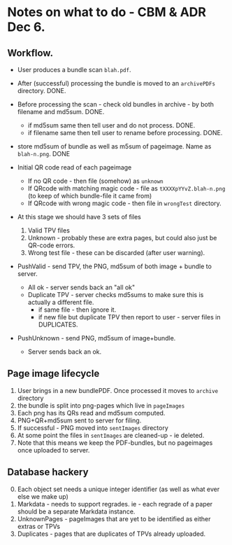 # Notes on what to do - CBM & ADR Dec 6.

## Workflow.

* User produces a bundle scan `blah.pdf`.
* After (successful) processing the bundle is moved to an `archivePDFs` directory. DONE.
* Before processing the scan - check old bundles in archive - by both filename and md5sum. DONE.
  * if md5sum same then tell user and do not process. DONE.
  * if filename same then tell user to rename before processing. DONE.
* store md5sum of bundle as well as m5sum of pageimage. Name as `blah-n.png`. DONE

* Initial QR code read of each pageimage
  * If no QR code - then file (somehow) as `unknown`
  * If QRcode with matching magic code - file as `tXXXXpYYvZ.blah-n.png` (to keep of which bundle-file it came from)
  * If QRcode with wrong magic code - then file in `wrongTest` directory.

* At this stage we should have 3 sets of files
  1. Valid TPV files
  2. Unknown - probably these are extra pages, but could also just be QR-code errors.
  3. Wrong test file - these can be discarded (after user warning).

* PushValid - send TPV, the PNG, md5sum of both image + bundle to server.
  * All ok - server sends back an "all ok"
  * Duplicate TPV - server checks md5sums to make sure this is actually a different file.
    * if same file - then ignore it.
    * if new file but duplicate TPV then report to user - server files in DUPLICATES.

* PushUnknown - send PNG, md5sum of image+bundle.
    * Server sends back an ok.

## Page image lifecycle
1. User brings in a new bundlePDF. Once processed it moves to `archive` directory
2. the bundle is split into png-pages which live in `pageImages`
3. Each png has its QRs read and md5sum computed.
4. PNG+QR+md5sum sent to server for filing.
5. If successful - PNG moved into `sentImages` directory
6. At some point the files in `sentImages` are cleaned-up - ie deleted.
7. Note that this means we keep the PDF-bundles, but no pageimages once uploaded to server.

## Database hackery
0. Each object set needs a unique integer identifier (as well as what ever else we make up)
1. Markdata - needs to support regrades. ie - each regrade of a paper should be a separate Markdata instance.
2. UnknownPages - pageImages that are yet to be identified as either extras or TPVs
3. Duplicates - pages that are duplicates of TPVs already uploaded.
